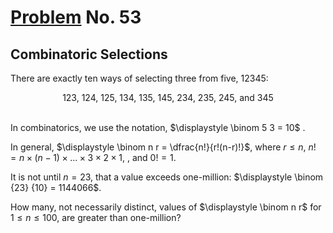 # [Problem](https://projecteuler.net/problem=53) No. 53

## Combinatoric Selections

There are exactly ten ways of selecting three from five, 12345:

<div align="center">
123, 124, 125, 134, 135, 145, 234, 235, 245, and 345
</div>
<br>

In combinatorics, we use the notation, $\displaystyle \binom 5 3 = 10$ .

<!-- <div align="center"><img style="background: white;" src="https://render.githubusercontent.com/render/math?math=%5Cdisplaystyle%20%5Cbinom%205%203%20%3D%2010%0D"></div> -->

In general, $\displaystyle \binom n r = \dfrac{n!}{r!(n-r)!}$, where $r \le n$, $n! = n \times (n-1) \times ... \times 3 \times 2 \times 1$, , and $0! = 1$.


<!-- <div align="center"><img style="background: white;" src="https://render.githubusercontent.com/render/math?math=%5Cdisplaystyle%20%5Cbinom%20n%20r%20%3D%20%5Cdfrac%7Bn!%7D%7Br!(n-r)!%7D%0D"></div> -->

<!-- <img style="background: white;" src="https://render.githubusercontent.com/render/math?math=r%20%5Cle%20n%0D"> -->

<!-- <img style="background: white;" src="https://render.githubusercontent.com/render/math?math=n!%20%3D%20n%20%5Ctimes%20(n-1)%20%5Ctimes%20...%20%5Ctimes%203%20%5Ctimes%202%20%5Ctimes%201%0D"> -->

<!-- <img style="background: white;" src="https://render.githubusercontent.com/render/math?math=0!%20%3D%201%0D"> -->

It is not until $n=23$, that a value exceeds one-million: $\displaystyle \binom {23} {10} = 1144066$.

<!-- <img style="background: white;" src="https://render.githubusercontent.com/render/math?math=n=23"> -->

<!-- <img style="background: white;" src="https://render.githubusercontent.com/render/math?math=%5Cdisplaystyle%20%5Cbinom%20%7B23%7D%20%7B10%7D%20%3D%201144066%0D"> -->

How many, not necessarily distinct, values of $\displaystyle \binom n r$ for $1 \le n \le 100$, are greater than one-million?

<!-- <img style="background: white;" src="https://render.githubusercontent.com/render/math?math=%5Cdisplaystyle%20%5Cbinom%20n%20r%0D"> -->

<!-- <img style="background: white;" src="https://render.githubusercontent.com/render/math?math=1%20%5Cle%20n%20%5Cle%20100%0D"> -->
